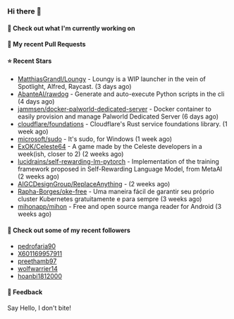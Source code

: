 ### Hi there 👋

#### 👷 Check out what I'm currently working on

#### 🔨 My recent Pull Requests


#### ⭐ Recent Stars

- [MatthiasGrandl/Loungy](https://github.com/MatthiasGrandl/Loungy) - Loungy is a WIP launcher in the vein of Spotlight, Alfred, Raycast. (3 days ago)
- [AbanteAI/rawdog](https://github.com/AbanteAI/rawdog) - Generate and auto-execute Python scripts in the cli (4 days ago)
- [jammsen/docker-palworld-dedicated-server](https://github.com/jammsen/docker-palworld-dedicated-server) - Docker container to easily provision and manage Palworld Dedicated Server (6 days ago)
- [cloudflare/foundations](https://github.com/cloudflare/foundations) - Cloudflare&#39;s Rust service foundations library. (1 week ago)
- [microsoft/sudo](https://github.com/microsoft/sudo) - It&#39;s sudo, for Windows (1 week ago)
- [ExOK/Celeste64](https://github.com/ExOK/Celeste64) - A game made by the Celeste developers in a week(ish, closer to 2) (2 weeks ago)
- [lucidrains/self-rewarding-lm-pytorch](https://github.com/lucidrains/self-rewarding-lm-pytorch) - Implementation of the training framework proposed in Self-Rewarding Language Model, from MetaAI (2 weeks ago)
- [AIGCDesignGroup/ReplaceAnything](https://github.com/AIGCDesignGroup/ReplaceAnything) -  (2 weeks ago)
- [Rapha-Borges/oke-free](https://github.com/Rapha-Borges/oke-free) - Uma maneira fácil de garantir seu próprio cluster Kubernetes gratuitamente e para sempre (3 weeks ago)
- [mihonapp/mihon](https://github.com/mihonapp/mihon) - Free and open source manga reader for Android (3 weeks ago)

#### 👯 Check out some of my recent followers

- [pedrofaria90](https://github.com/pedrofaria90)
- [X601169957911](https://github.com/X601169957911)
- [preethamb97](https://github.com/preethamb97)
- [wolfwarrier14](https://github.com/wolfwarrier14)
- [hoanbi1812000](https://github.com/hoanbi1812000)

#### 💬 Feedback

Say Hello, I don't bite!
